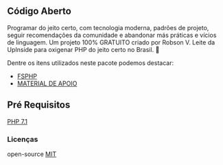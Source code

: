 
## Código Aberto
Programar do jeito certo, com tecnologia moderna, padrões de projeto, seguir recomendações da comunidade e abandonar más práticas e vícios de linguagem.
Um projeto 100% GRATUITO criado por Robson V. Leite da UpInside para oxigenar PHP do jeito certo no Brasil. 🐘

Dentre os itens utilizados neste pacote podemos destacar:
* [FSPHP](https://pages.upinside.com.br/fsphp/?src=reinaldorti@gmail.com)
* [MATERIAL DE APOIO](https://pages.upinside.com.br/codigoaberto/)

## Pré Requisitos
[PHP 7.1](https://www.php.net/downloads.php)

### Licenças
open-source [MIT](http://opensource.org/licenses/MIT)<br/>